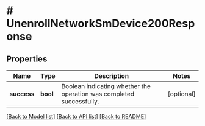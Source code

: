 # # UnenrollNetworkSmDevice200Response

## Properties

Name | Type | Description | Notes
------------ | ------------- | ------------- | -------------
**success** | **bool** | Boolean indicating whether the operation was completed successfully. | [optional]

[[Back to Model list]](../../README.md#models) [[Back to API list]](../../README.md#endpoints) [[Back to README]](../../README.md)
